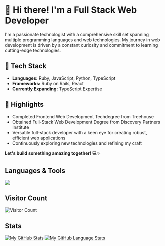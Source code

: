 # 👋 Hi there! I'm a Full Stack Web Developer

I'm a passionate technologist with a comprehensive skill set spanning multiple programming languages and web technologies. My journey in web development is driven by a constant curiosity and commitment to learning cutting-edge technologies.

## 🚀 Tech Stack
- **Languages:** Ruby, JavaScript, Python, TypeScript
- **Frameworks:** Ruby on Rails, React
- **Currently Expanding:** TypeScript Expertise

## 🌟 Highlights
- Completed Frontend Web Development Techdegree from Treehouse
- Obtained Full-Stack Web Development Degree from Discovery Partners Institute
- Versatile full-stack developer with a keen eye for creating robust, efficient web applications
- Continuously exploring new technologies and refining my craft

**Let's build something amazing together!** 💻✨
  
 <h2>Languages & Tools</h2>
 <p align="left">
  <a href="https://skillicons.dev">
    <img src="https://skillicons.dev/icons?i=js,html,css,react,typescript,ruby,rails,github,git,nextjs,aws,bootstrap,vscode,mongodb,postgres,sass,python&perline=8" />
  </a>
 </p>

 <h2>Visitor Count</h2>
 
![Visitor Count](https://profile-counter.glitch.me/{gomezzzer-rq}/count.svg) 

 <h2>Stats</h2>
 
[![My GitHub Stats](https://github-readme-stats.vercel.app/api/?username=gomezzzer&count_private=true&theme=transparent&showicons=true)]()
[![My GitHub Language Stats](https://github-readme-stats.vercel.app/api/top-langs/?username=gomezzzer&langs_count=5&theme=transparent)]()




